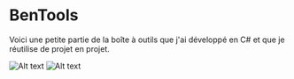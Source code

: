 # BenTools
Voici une petite partie de la boîte à outils que j'ai développé en C# et que je réutilise de projet en projet.

![Alt text](https://i.imgur.com/TjkaNYC.png "Codes utilitaires que l'on retrouve dans l'application.")
![Alt text](https://i.imgur.com/nQeWnDg.png "Arborescence des fichiers de l'application.")
